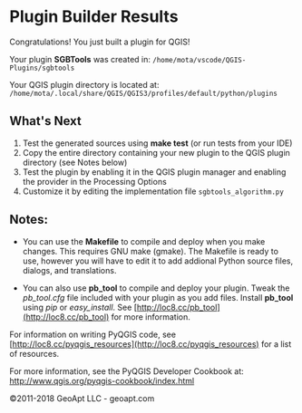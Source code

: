 # Plugin Builder Results

Congratulations! You just built a plugin for QGIS!

Your plugin **SGBTools** was created in: ```/home/mota/vscode/QGIS-Plugins/sgbtools```

Your QGIS plugin directory is located at: ```/home/mota/.local/share/QGIS/QGIS3/profiles/default/python/plugins```


## What's Next

1. Test the generated sources using **make test** (or run tests from your IDE)
2. Copy the entire directory containing your new plugin to the QGIS plugin directory (see Notes below)
3. Test the plugin by enabling it in the QGIS plugin manager and enabling the provider in the Processing Options
4. Customize it by editing the implementation file  ```sgbtools_algorithm.py```


## Notes:

- You can use the **Makefile** to compile and deploy when you make changes. This requires GNU make (gmake). The Makefile is ready to use, however you will have to edit it to add addional Python source files, dialogs, and translations.

- You can also use **pb_tool** to compile and deploy your plugin. Tweak the *pb_tool.cfg* file included with your plugin as you add files. Install **pb_tool** using *pip* or *easy_install*. See [http://loc8.cc/pb_tool](http://loc8.cc/pb_tool) for more information.

For information on writing PyQGIS code, see [http://loc8.cc/pyqgis_resources](http://loc8.cc/pyqgis_resources) for a list of resources.

For more information, see the PyQGIS Developer Cookbook at:
http://www.qgis.org/pyqgis-cookbook/index.html

&copy;2011-2018 GeoApt LLC - geoapt.com 
